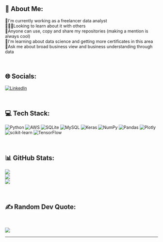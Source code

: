 ## 💫 About Me:
🔭I'm currently working as a freelancer data analyst<br>🧑‍🤝‍🧑Looking to learn about it with others<br>🤝Anyone can use, copy and share my repositories (making a mention is always cool)<br>🌱I'm learning about data science and getting more certificates in this area<br>💬Ask me about broad business view and business understanding through data<br>

<br>

## 🌐 Socials:
[![LinkedIn](https://img.shields.io/badge/LinkedIn-%230077B5.svg?logo=linkedin&logoColor=white)](https://linkedin.com/in/https://www.linkedin.com/in/luiz-furtado-dev/) 

<br>

## 💻 Tech Stack:
![Python](https://img.shields.io/badge/python-3670A0?style=for-the-badge&logo=python&logoColor=ffdd54) ![AWS](https://img.shields.io/badge/AWS-%23FF9900.svg?style=for-the-badge&logo=amazon-aws&logoColor=white) ![SQLite](https://img.shields.io/badge/sqlite-%2307405e.svg?style=for-the-badge&logo=sqlite&logoColor=white) ![MySQL](https://img.shields.io/badge/mysql-%2300f.svg?style=for-the-badge&logo=mysql&logoColor=white) ![Keras](https://img.shields.io/badge/Keras-%23D00000.svg?style=for-the-badge&logo=Keras&logoColor=white) ![NumPy](https://img.shields.io/badge/numpy-%23013243.svg?style=for-the-badge&logo=numpy&logoColor=white) ![Pandas](https://img.shields.io/badge/pandas-%23150458.svg?style=for-the-badge&logo=pandas&logoColor=white) ![Plotly](https://img.shields.io/badge/Plotly-%233F4F75.svg?style=for-the-badge&logo=plotly&logoColor=white) ![scikit-learn](https://img.shields.io/badge/scikit--learn-%23F7931E.svg?style=for-the-badge&logo=scikit-learn&logoColor=white) ![TensorFlow](https://img.shields.io/badge/TensorFlow-%23FF6F00.svg?style=for-the-badge&logo=TensorFlow&logoColor=white)

<br>

## 📊 GitHub Stats:
![](https://github-readme-stats.vercel.app/api?username=TSLSouth&theme=dark&hide_border=false&include_all_commits=true&count_private=true)<br/>
![](https://github-readme-streak-stats.herokuapp.com/?user=TSLSouth&theme=dark&hide_border=false)<br/>
![](https://github-readme-stats.vercel.app/api/top-langs/?username=TSLSouth&theme=dark&hide_border=false&include_all_commits=true&count_private=true&layout=compact)

<br>

##  ✍️ Random Dev Quote:

<br>

![](https://quotes-github-readme.vercel.app/api?type=horizontal&theme=dark)

---

<!-- Proudly created with GPRM ( https://gprm.itsvg.in ) -->
